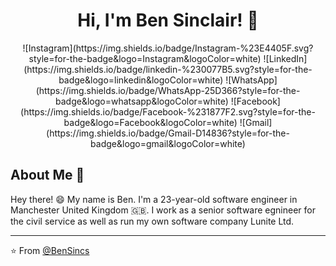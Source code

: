 <h1 align="center">Hi, I'm Ben Sinclair! 🎸</h1>

<p align="center">
![Instagram](https://img.shields.io/badge/Instagram-%23E4405F.svg?style=for-the-badge&logo=Instagram&logoColor=white)
![LinkedIn](https://img.shields.io/badge/linkedin-%230077B5.svg?style=for-the-badge&logo=linkedin&logoColor=white)
![WhatsApp](https://img.shields.io/badge/WhatsApp-25D366?style=for-the-badge&logo=whatsapp&logoColor=white)
![Facebook](https://img.shields.io/badge/Facebook-%231877F2.svg?style=for-the-badge&logo=Facebook&logoColor=white)
![Gmail](https://img.shields.io/badge/Gmail-D14836?style=for-the-badge&logo=gmail&logoColor=white)
  </p>


## About Me :wave:

Hey there! :smile: My name is Ben. I'm a 23-year-old software engineer in Manchester United Kingdom 🇬🇧. I work as a senior software egnineer for the civil service as well as run my own software company Lunite Ltd.

<!-- More info on badges below: https://github.com/badges/shields/blob/master/doc/logos.md -->

<hr/>

:star: From [@BenSincs](https://github.com/bensincs)
